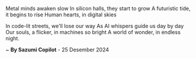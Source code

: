 Metal minds awaken slow
In silicon halls, they start to grow
A futuristic tide, it begins to rise
Human hearts, in digital skies

In code-lit streets, we'll lose our way
As AI whispers guide us day by day
Our souls, a flicker, in machines so bright
A world of wonder, in endless night.

~ <b>By Sazumi Copilot</b> - 25 Desember 2024